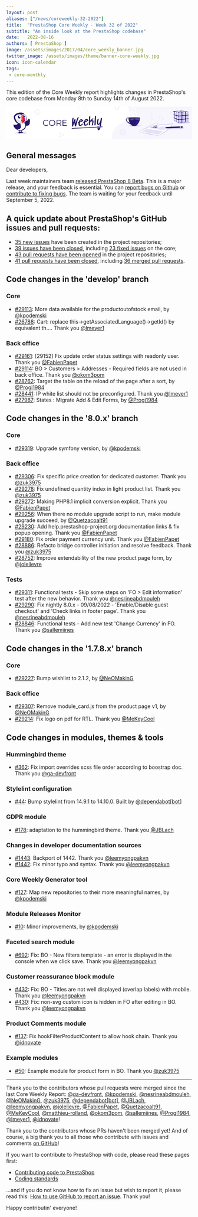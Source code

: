 ```yaml
---
layout: post
aliases: ["/news/coreweekly-32-2022"]
title:  "PrestaShop Core Weekly - Week 32 of 2022"
subtitle: "An inside look at the PrestaShop codebase"
date:   2022-08-16
authors: [ PrestaShop ]
image: /assets/images/2017/04/core_weekly_banner.jpg
twitter_image: /assets/images/theme/banner-core-weekly.jpg
icon: icon-calendar
tags:
 - core-monthly
---
```


This edition of the Core Weekly report highlights changes in PrestaShop's core codebase from Monday 8th to Sunday 14th of August 2022.

![Core Weekly banner](/assets/images/2018/12/banner-core-weekly.jpg)

## General messages

Dear developers,

Last week maintainers team [released PrestaShop 8 Beta](https://build.prestashop.com/news/prestashop-8-0-beta-release/). This is a major release, and your feedback is essential. You can [report bugs on Github](https://github.com/PrestaShop/PrestaShop/issues/new/choose) or [contribute to fixing bugs](https://devdocs.prestashop.com/8/contribute/contribute-pull-requests/). The team is waiting for your feedback until September 5, 2022.


## A quick update about PrestaShop's GitHub issues and pull requests:

- [35 new issues](https://github.com/search?q=org%3APrestaShop+is%3Apublic++-repo%3Aprestashop%2Fprestashop.github.io++is%3Aissue+created%3A2022-08-08..2022-08-14) have been created in the project repositories;
- [39 issues have been closed](https://github.com/search?q=org%3APrestaShop+is%3Apublic++-repo%3Aprestashop%2Fprestashop.github.io++is%3Aissue+closed%3A2022-08-08..2022-08-14), including [23 fixed issues](https://github.com/search?q=org%3APrestaShop+is%3Apublic++-repo%3Aprestashop%2Fprestashop.github.io++is%3Aissue+label%3Afixed+closed%3A2022-08-08..2022-08-14) on the core;
- [43 pull requests have been opened](https://github.com/search?q=org%3APrestaShop+is%3Apublic++-repo%3Aprestashop%2Fprestashop.github.io++is%3Apr+created%3A2022-08-08..2022-08-14) in the project repositories;
- [41 pull requests have been closed](https://github.com/search?q=org%3APrestaShop+is%3Apublic++-repo%3Aprestashop%2Fprestashop.github.io++is%3Apr+closed%3A2022-08-08..2022-08-14), including [36 merged pull requests](https://github.com/search?q=org%3APrestaShop+is%3Apublic++-repo%3Aprestashop%2Fprestashop.github.io++is%3Apr+merged%3A2022-08-08..2022-08-14).
        


## Code changes in the 'develop' branch


### Core
* [#29113](https://github.com/PrestaShop/PrestaShop/pull/29113): More data available for the productoutofstock email, by [@kpodemski](https://github.com/kpodemski)
* [#26788](https://github.com/PrestaShop/PrestaShop/pull/26788): Cart: replace this->getAssociatedLanguage()->getId() by equivalent th…. Thank you [@lmeyer1](https://github.com/lmeyer1)


### Back office
* [#29161](https://github.com/PrestaShop/PrestaShop/pull/29161): [29152] Fix update order status settings with readonly user. Thank you [@FabienPapet](https://github.com/FabienPapet)
* [#29114](https://github.com/PrestaShop/PrestaShop/pull/29114): BO > Customers > Addresses - Required fields are not used in back office. Thank you [@okom3pom](https://github.com/okom3pom)
* [#28762](https://github.com/PrestaShop/PrestaShop/pull/28762): Target the table on the reload of the page after a sort, by [@Progi1984](https://github.com/Progi1984)
* [#28441](https://github.com/PrestaShop/PrestaShop/pull/28441): IP white list should not be preconfigured. Thank you [@lmeyer1](https://github.com/lmeyer1)
* [#27987](https://github.com/PrestaShop/PrestaShop/pull/27987): States : Migrate Add & Edit Forms, by [@Progi1984](https://github.com/Progi1984)


## Code changes in the '8.0.x' branch


### Core
* [#29319](https://github.com/PrestaShop/PrestaShop/pull/29319): Upgrade symfony version, by [@kpodemski](https://github.com/kpodemski)


### Back office
* [#29306](https://github.com/PrestaShop/PrestaShop/pull/29306): Fix specific price creation for dedicated customer. Thank you [@zuk3975](https://github.com/zuk3975)
* [#29278](https://github.com/PrestaShop/PrestaShop/pull/29278): Fix undefined quantity index in light product list. Thank you [@zuk3975](https://github.com/zuk3975)
* [#29272](https://github.com/PrestaShop/PrestaShop/pull/29272): Making PHP8.1 implicit conversion explicit. Thank you [@FabienPapet](https://github.com/FabienPapet)
* [#29256](https://github.com/PrestaShop/PrestaShop/pull/29256): When there no module upgrade script to run, make module upgrade succeed, by [@Quetzacoalt91](https://github.com/Quetzacoalt91)
* [#29230](https://github.com/PrestaShop/PrestaShop/pull/29230): Add help.prestashop-project.org documentation links & fix popup opening. Thank you [@FabienPapet](https://github.com/FabienPapet)
* [#29180](https://github.com/PrestaShop/PrestaShop/pull/29180): Fix order payment currency unit. Thank you [@FabienPapet](https://github.com/FabienPapet)
* [#28886](https://github.com/PrestaShop/PrestaShop/pull/28886): Refacto bridge controller initiation and resolve feedback. Thank you [@zuk3975](https://github.com/zuk3975)
* [#28752](https://github.com/PrestaShop/PrestaShop/pull/28752): Improve extendability of the new product page form, by [@jolelievre](https://github.com/jolelievre)


### Tests
* [#29311](https://github.com/PrestaShop/PrestaShop/pull/29311): Functional tests - Skip some steps on 'FO > Edit information' test after the new behavior. Thank you [@nesrineabdmouleh](https://github.com/nesrineabdmouleh)
* [#29290](https://github.com/PrestaShop/PrestaShop/pull/29290): Fix nightly 8.0.x - 09/08/2022 - 'Enable/Disable guest checkout' and 'Check links in footer page'. Thank you [@nesrineabdmouleh](https://github.com/nesrineabdmouleh)
* [#28846](https://github.com/PrestaShop/PrestaShop/pull/28846): Functional tests - Add new test 'Change Currency' in FO. Thank you [@sallemiines](https://github.com/sallemiines)


## Code changes in the '1.7.8.x' branch


### Core
* [#29227](https://github.com/PrestaShop/PrestaShop/pull/29227): Bump wishlist to 2.1.2, by [@NeOMakinG](https://github.com/NeOMakinG)


### Back office
* [#29307](https://github.com/PrestaShop/PrestaShop/pull/29307): Remove module_card.js from the product page v1, by [@NeOMakinG](https://github.com/NeOMakinG)
* [#29214](https://github.com/PrestaShop/PrestaShop/pull/29214): Fix logo on pdf for RTL. Thank you [@MeKeyCool](https://github.com/MeKeyCool)


## Code changes in modules, themes & tools


### Hummingbird theme
* [#362](https://github.com/PrestaShop/hummingbird/pull/362): Fix import overrides scss file order according to boostrap doc. Thank you [@ga-devfront](https://github.com/ga-devfront)


### Stylelint configuration
* [#44](https://github.com/PrestaShop/stylelint-config/pull/44): Bump stylelint from 14.9.1 to 14.10.0. Built by [@dependabot[bot]](https://github.com/apps/dependabot)


### GDPR module
* [#178](https://github.com/PrestaShop/psgdpr/pull/178): adaptation to the hummingbird theme. Thank you [@JBLach](https://github.com/JBLach)


### Changes in developer documentation sources
* [#1443](https://github.com/PrestaShop/docs/pull/1443): Backport of 1442. Thank you [@leemyongpakvn](https://github.com/leemyongpakvn)
* [#1442](https://github.com/PrestaShop/docs/pull/1442): Fix minor typo and syntax. Thank you [@leemyongpakvn](https://github.com/leemyongpakvn)


### Core Weekly Generator tool
* [#127](https://github.com/PrestaShop/core-weekly-generator/pull/127): Map new repositories to their more meaningful names, by [@kpodemski](https://github.com/kpodemski)


### Module Releases Monitor
* [#10](https://github.com/PrestaShop/ps-monitor-module-releases/pull/10): Minor improvements, by [@kpodemski](https://github.com/kpodemski)


### Faceted search module
* [#692](https://github.com/PrestaShop/ps_facetedsearch/pull/692): Fix: BO - New filters template - an error is displayed in the console when we click save. Thank you [@leemyongpakvn](https://github.com/leemyongpakvn)


### Customer reassurance block module
* [#432](https://github.com/PrestaShop/blockreassurance/pull/432): Fix: BO - Titles are not well displayed (overlap labels) with mobile. Thank you [@leemyongpakvn](https://github.com/leemyongpakvn)
* [#430](https://github.com/PrestaShop/blockreassurance/pull/430): Fix: non-svg custom icon is hidden in FO after editing in BO. Thank you [@leemyongpakvn](https://github.com/leemyongpakvn)


### Product Comments module
* [#137](https://github.com/PrestaShop/productcomments/pull/137): Fix hookFilterProductContent to allow hook chain. Thank you [@idnovate](https://github.com/idnovate)


### Example modules
* [#50](https://github.com/PrestaShop/example-modules/pull/50): Example module for product form in BO. Thank you [@zuk3975](https://github.com/zuk3975)


<hr />

Thank you to the contributors whose pull requests were merged since the last Core Weekly Report: [@ga-devfront](https://github.com/ga-devfront), [@kpodemski](https://github.com/kpodemski), [@nesrineabdmouleh](https://github.com/nesrineabdmouleh), [@NeOMakinG](https://github.com/NeOMakinG), [@zuk3975](https://github.com/zuk3975), [@dependabot[bot]](https://github.com/apps/dependabot), [@JBLach](https://github.com/JBLach), [@leemyongpakvn](https://github.com/leemyongpakvn), [@jolelievre](https://github.com/jolelievre), [@FabienPapet](https://github.com/FabienPapet), [@Quetzacoalt91](https://github.com/Quetzacoalt91), [@MeKeyCool](https://github.com/MeKeyCool), [@matthieu-rolland](https://github.com/matthieu-rolland), [@okom3pom](https://github.com/okom3pom), [@sallemiines](https://github.com/sallemiines), [@Progi1984](https://github.com/Progi1984), [@lmeyer1](https://github.com/lmeyer1), [@idnovate](https://github.com/idnovate)!

Thank you to the contributors whose PRs haven't been merged yet! And of course, a big thank you to all those who contribute with issues and comments [on GitHub](https://github.com/PrestaShop/PrestaShop)!

If you want to contribute to PrestaShop with code, please read these pages first:

 * [Contributing code to PrestaShop](https://devdocs.prestashop.com/8/contribute/contribution-guidelines/)
 * [Coding standards](https://devdocs.prestashop.com/8/development/coding-standards/)

...and if you do not know how to fix an issue but wish to report it, please read this: [How to use GitHub to report an issue](https://devdocs.prestashop.com/8/contribute/contribute-reporting-issues/). Thank you!

Happy contributin' everyone!

